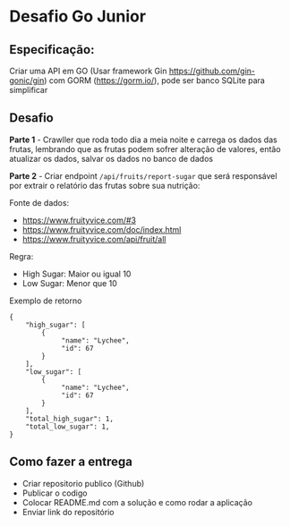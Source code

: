 # Desafio Go Junior

## Especificação:

Criar uma API em GO (Usar framework Gin https://github.com/gin-gonic/gin) com GORM (https://gorm.io/), pode ser banco SQLite para simplificar

## Desafio

**Parte 1** -  Crawller que roda todo dia a meia noite e carrega os dados das frutas, lembrando que as frutas podem sofrer alteração de valores, então atualizar os dados, salvar os dados no banco de dados

**Parte 2** -  Criar endpoint `/api/fruits/report-sugar` que será responsável por extrair o relatório das frutas sobre sua nutrição:

Fonte de dados:
- https://www.fruityvice.com/#3
- https://www.fruityvice.com/doc/index.html
- https://www.fruityvice.com/api/fruit/all

Regra: 
- High Sugar: Maior ou igual 10
- Low Sugar: Menor que 10

Exemplo de retorno

```
{
	"high_sugar": [
		{
			 "name": "Lychee",
			 "id": 67
		}
	],
	"low_sugar": [
		{
			 "name": "Lychee",
			 "id": 67
		}
	],
	"total_high_sugar": 1,
	"total_low_sugar": 1,
}
```


## Como fazer a entrega

- Criar repositorio publico (Github)
- Publicar o codigo
- Colocar README.md com a solução e como rodar a aplicação
- Enviar link do repositório


